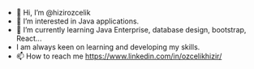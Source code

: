 - 👋 Hi, I’m @hizirozcelik
- 👀 I’m interested in Java applications.
- 🌱 I’m currently learning Java Enterprise, database design, bootstrap, React...
- I am always keen on learning and developing my skills.
- 📫 How to reach me https://www.linkedin.com/in/ozcelikhizir/
